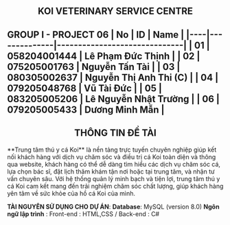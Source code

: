 <div align="center">
 <h2><strong>KOI VETERINARY SERVICE CENTRE</strong></h2>
 </div>  
 
**GROUP I - PROJECT 06**
| No | ID           | Name                         |
|----|--------------|------------------------------|
| 01 | 058204001444 | Lê Phạm Đức Thịnh           |
| 02 | 075205001763 | Nguyễn Tấn Tài              |
| 03 | 080305002637 | Nguyễn Thị Anh Thi (C)      |
| 04 | 079205048768 | Vũ Tài Đức                  |
| 05 | 083205005206 | Lê Nguyễn Nhật Trường       |
| 06 | 079205005433 | Dương Minh Mẫn               |
----------------------------------------------------
<div align="center">
 <h2><strong>THÔNG TIN ĐỀ TÀI</strong></h2>
 </div> 
**Trung tâm thú y cá Koi** là nền tảng trực tuyến chuyên nghiệp giúp kết nối khách hàng với dịch vụ chăm sóc và điều trị cá Koi toàn diện và thông qua website, khách hàng có thể dễ dàng tìm hiểu các dịch vụ chăm sóc cá, lựa chọn bác sĩ, đặt lịch thăm khám tận nơi hoặc tại trung tâm, và nhận tư vấn chuyên sâu. Với hệ thống quản lý minh bạch và tiện lợi, trung tâm thú y cá Koi cam kết mang đến trải nghiệm chăm sóc chất lượng, giúp khách hàng yên tâm về sức khỏe của hồ cá Koi của mình.

**TÀI NGUYÊN SỬ DỤNG CHO DỰ ÁN**:
**Database**: MySQL (version 8.0)
**Ngôn ngữ lập trình** : Front-end : HTML,CSS / Back-end : C#

